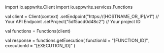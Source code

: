 import io.appwrite.Client
import io.appwrite.services.Functions

val client = Client(context)
    .setEndpoint("https://[HOSTNAME_OR_IP]/v1") // Your API Endpoint
    .setProject("5df5acd0d48c2") // Your project ID

val functions = Functions(client)

val response = functions.getExecution(
    functionId = "[FUNCTION_ID]",
    executionId = "[EXECUTION_ID]"
)
